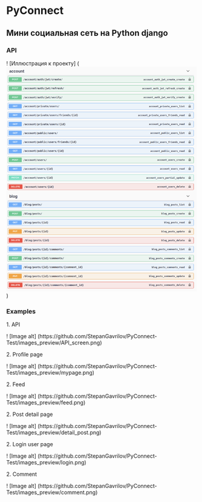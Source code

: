 <h1>PyConnect</h1>

<h2>
Мини социальная сеть на Python django
</h2>

<h3>API</h3>
! [Иллюстрация к проекту] (<img src="https://github.com/StepanGavrilov/PyConnect-Test/blob/master/images_preview/API_screen.png">)

<h3>Examples</h3>

<p>1. API </p>
! [Image alt] (https://github.com/StepanGavrilov/PyConnect-Test/images_preview/API_screen.png)
<p>2. Profile page </p>
! [Image alt] (https://github.com/StepanGavrilov/PyConnect-Test/images_preview/mypage.png)
<p>2. Feed </p>
! [Image alt] (https://github.com/StepanGavrilov/PyConnect-Test/images_preview/feed.png)
<p>2. Post detail page </p>
! [Image alt] (https://github.com/StepanGavrilov/PyConnect-Test/images_preview/detail_post.png)
<p>2. Login user page </p>
! [Image alt] (https://github.com/StepanGavrilov/PyConnect-Test/images_preview/login.png)
<p>2. Comment </p>
! [Image alt] (https://github.com/StepanGavrilov/PyConnect-Test/images_preview/comment.png)

